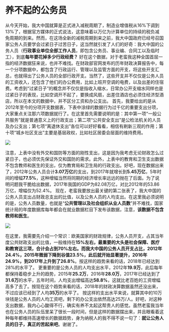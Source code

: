 # 养不起的公务员

从今天开始，我大中国就算是正式进入减税周期了，制造业增值税从16%下调到13%了，根据官方媒体的正式说法，这意味着以万亿为计算单位的持续的税负减免周期的到来。然而，在这场全新的减税周期到来之前，我大中国政府已经号召国家公务人员要学会过紧日子过苦日子，这当然就引发了人们的好奇：我大中国的公务人员（**行政事业单位全部工作人员**，即包含公务员、事业编、合同工以及临时工），到底**每年要花掉多少行政经费？**
好在这个数据，对于老蛮我这种全国首屈一指的经济数据狂来说，也并不难找。在财政部官网发布的历年财政决算报告中，每一个分项数据中，都包含了行政运行、管理以及监管方面的开支，将这些开支汇总，也就得出了公务人员的全部行政开支。当然了，这些开支并不仅仅是公务人员的工资收入，还包含了他们的办公费用，比如上班开空调的电费，以及出差的住宿费。考虑到“过紧日子”的概念并不仅仅是指收入缩水，日常办公开支缩水同样也是过紧日子的表现，比如空调开不起了，要换成风扇，出差住酒店也必须住经济型酒店，所以在本文的数据中，并不区分工资和办公支出。
首先，我要给出的是从2012年至今的分项开支数据表，下表中涂绿的数据行为过千亿的重要支出分项，大家重点关注那六项数据就行了。在这里首先需要说明的是：其中第一项“一般公共服务”就是普通意义上的行政支出；第二项“公共安全支出”是公检法机关的人员及办公支出；第七项“离退休支出”各位可以好好看看，相信有刷新三观的作用；第十项“城乡社区支出”主要是基层政权，比如社区居委会层面的维持费用。

![](https://www.ym2.net/wp-content/uploads/2019/04/gongwuyuan1.jpg)

注意，上表中没有外交和国防等方面的刚性支出，这是因为我考虑无论财政怎么过紧日子，也必须优先保证外交和国防的需求。此外，上表中的教育和卫生支出数据不包含教师和医生的支出，仅为教育局和卫生局的行政支出。好吧，现在数据出来了，2012年公务人员合计**3.07万亿**的支出，到2017年就增长到**5.45万亿**，5年时间的增幅**77.5%**，这种增幅当然将同期的经济增长率远远的抛在了后面。为了说明问题我干脆给出数据，2017年我国的GDP为82.08万亿，对比2012年的53.86万亿，增幅仅为52.4%。
现在，老蛮我要放出最关键的第二张表了，我大中国的公务人员支出占财政总支出的比值，以及公务人员的人均支出。在这里我必须说明的是，公务人员数量，也就是“**公共管理以及社会组织从业人员数**”并不难找，国家统计局的年度数据库每年都会在就业数据栏目下发布该数据，注意，**该数据****不包含****教师和医生**。

![](https://www.ym2.net/wp-content/uploads/2019/04/gongwuyuan2.jpg)

在这里，我需要先介绍一个常识：欧美国家的财政规律，公务人员开支，占其当年度公共财政支出的比值，一般维持在**15%**左右，最重要的大头是社会保障、医疗和教育这三项，合计会占到70%左右。而我大中国的公务人员开支占比，2012年24.4%，2015年微弱下降到谷值23.5%，此后就开始显著提升，2016年24.9%，到2017年上升到了**26.8%**。按这样的趋势来看的话，2018年已经达到28%的水平了。
更重要的是公务人员的人均支出水平，2012年**19.9万**，此后每年都保持着稳步上升的趋势，2015年**25.2万**，2016年**28.0万**，2017年已经达到了**31.6万**的水平，五年时间，人均支出增幅高达**58.8%**，这就比老百姓的工资增幅高多了去了。按现在这个趋势来看的话，2018年的财政决算数据虽然还没出来，不过应该已经到了人均**35万**的水平了。
按这样的支出水平来说，就算其中的10万块钱是公务人员的人均工资吧，剩下的办公支出依然高达25万/人。好吧，对这种支出数据，我内心心酸得不行，确实有养不太起这帮贵人的感觉。虽然老蛮我当年也在公务人员的队伍里呆了很长一段时间，但是这样的数据摆出来，并且眼看着这种每年都维持高速增长的数据趋势，身为纳税人的我不得不说一句了：**就让公务人员的日子，真正的苦起来吧**。谢谢了。
